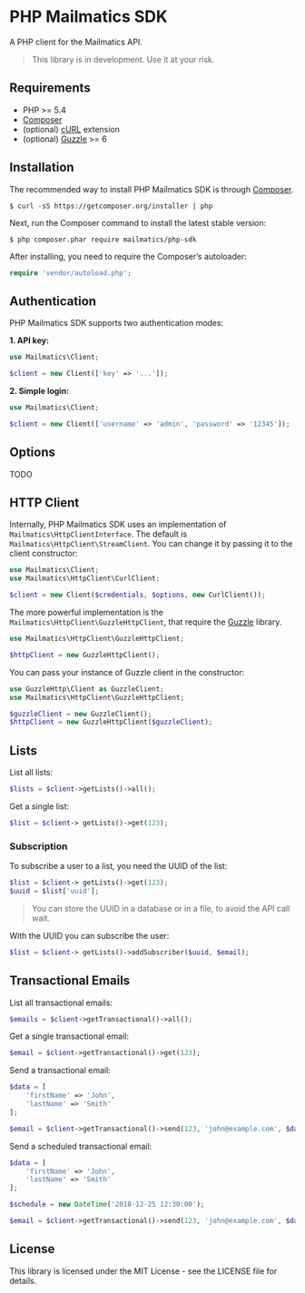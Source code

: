 # PHP Mailmatics SDK

A PHP client for the Mailmatics API.

> This library is in development. Use it at your risk.

## Requirements

* PHP >= 5.4
* [Composer](https://getcomposer.org/)
* (optional) [cURL](http://php.net/manual/en/book.curl.php) extension
* (optional) [Guzzle](http://guzzlephp.org) >= 6

## Installation

The recommended way to install PHP Mailmatics SDK is through [Composer](https://getcomposer.org/).

	$ curl -sS https://getcomposer.org/installer | php

Next, run the Composer command to install the latest stable version:

	$ php composer.phar require mailmatics/php-sdk

After installing, you need to require the Composer’s autoloader:

```php
require 'vendor/autoload.php';
```

## Authentication

PHP Mailmatics SDK supports two authentication modes:

**1. API key:**

```php
use Mailmatics\Client;

$client = new Client(['key' => '...']);
```

**2. Simple login:**

```php
use Mailmatics\Client;

$client = new Client(['username' => 'admin', 'password' => '12345']);
```

## Options

TODO

## HTTP Client

Internally, PHP Mailmatics SDK uses an implementation of `Mailmatics\HttpClientInterface`. The default is `Mailmatics\HttpClient\StreamClient`. You can change it by passing it to the client constructor:

```php
use Mailmatics\Client;
use Mailmatics\HttpClient\CurlClient;

$client = new Client($credentials, $options, new CurlClient());
```

The more powerful implementation is the `Mailmatics\HttpClient\GuzzleHttpClient`, that require the [Guzzle](http://guzzlephp.org) library.

```php
use Mailmatics\HttpClient\GuzzleHttpClient;

$httpClient = new GuzzleHttpClient();
```

You can pass your instance of Guzzle client in the constructor:

```php
use GuzzleHttp\Client as GuzzleClient;
use Mailmatics\HttpClient\GuzzleHttpClient;

$guzzleClient = new GuzzleClient();
$httpClient = new GuzzleHttpClient($guzzleClient);
```

## Lists

List all lists:

```php
$lists = $client->getLists()->all();
```

Get a single list:

```php
$list = $client-> getLists()->get(123);
```

### Subscription

To subscribe a user to a list, you need the UUID of the list:

```php
$list = $client-> getLists()->get(123);
$uuid = $list['uuid'];
```

> You can store the UUID in a database or in a file, to avoid the API call wait.

With the UUID you can subscribe the user:

```php
$list = $client-> getLists()->addSubscriber($uuid, $email);
```

## Transactional Emails

List all transactional emails:

```php
$emails = $client->getTransactional()->all();
```

Get a single transactional email:

```php
$email = $client->getTransactional()->get(123);
```

Send a transactional email:

```php
$data = [
	'firstName' => 'John',
	'lastName' => 'Smith'
];

$email = $client->getTransactional()->send(123, 'john@example.com', $data);
```

Send a scheduled transactional email:

```php
$data = [
	'firstName' => 'John',
	'lastName' => 'Smith'
];

$schedule = new DateTime('2018-12-25 12:30:00');

$email = $client->getTransactional()->send(123, 'john@example.com', $data, $schedule);
```

## License

This library is licensed under the MIT License - see the LICENSE file for details.

